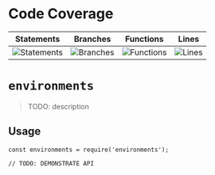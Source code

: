 # Code Coverage
| Statements                  | Branches                | Functions                 | Lines             |
| --------------------------- | ----------------------- | ------------------------- | ----------------- |
| ![Statements](https://img.shields.io/badge/statements-84.31%25-yellow.svg?style=flat) | ![Branches](https://img.shields.io/badge/branches-70.19%25-red.svg?style=flat) | ![Functions](https://img.shields.io/badge/functions-86.59%25-yellow.svg?style=flat) | ![Lines](https://img.shields.io/badge/lines-84.2%25-yellow.svg?style=flat) |
# `environments`

> TODO: description

## Usage

```
const environments = require('environments');

// TODO: DEMONSTRATE API
```